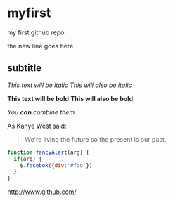# myfirst
my first github repo

the new line goes here

## subtitle

*This text will be italic*
_This will also be italic_

**This text will be bold**
__This will also be bold__

_You **can** combine them_


As Kanye West said:

> We're living the future so
> the present is our past.



```javascript
function fancyAlert(arg) {
  if(arg) {
    $.facebox({div:'#foo'})
  }
}
```


http://www.github.com/

